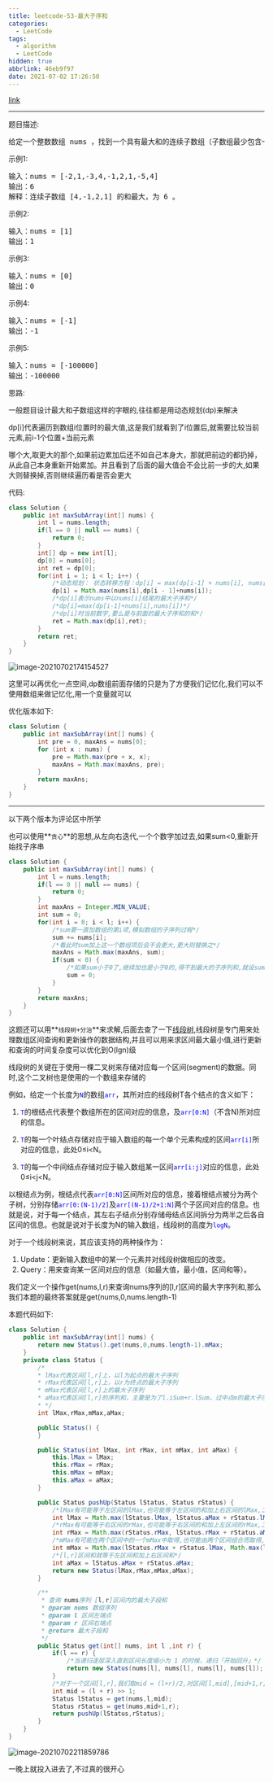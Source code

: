 ```yaml
---
title: leetcode-53-最大子序和
categories:
  - LeetCode
tags:
  - algorithm
  - LeetCode
hidden: true
abbrlink: 46eb9f97
date: 2021-07-02 17:26:50
---
```


[link](https://leetcode-cn.com/problems/maximum-subarray/)

<hr/>

题目描述:

<pre>
给定一个整数数组 nums ，找到一个具有最大和的连续子数组（子数组最少包含一个元素），返回其最大和。
</pre>

示例1:

<pre>
输入：nums = [-2,1,-3,4,-1,2,1,-5,4]
输出：6
解释：连续子数组 [4,-1,2,1] 的和最大，为 6 。
</pre>

示例2:

<pre>
输入：nums = [1]
输出：1
</pre>

示例3:

<pre>
输入：nums = [0]
输出：0
</pre>

示例4:

<pre>
输入：nums = [-1]
输出：-1
</pre>

示例5:

<pre>
输入：nums = [-100000]
输出：-100000
</pre>

思路:

一般题目设计最大和子数组这样的字眼的,往往都是用动态规划(dp)来解决

dp[i]代表遍历到数组i位置时的最大值,这是我们就看到了i位置后,就需要比较当前元素,前i-1个位置+当前元素

哪个大,取更大的那个,如果前边累加后还不如自己本身大，那就把前边的都扔掉，从此自己本身重新开始累加。并且看到了后面的最大值会不会比前一步的大,如果大则替换掉,否则继续遍历看是否会更大

代码:

```java
class Solution {
    public int maxSubArray(int[] nums) {
        int l = nums.length;
        if(l == 0 || null == nums) {
            return 0;
        }
        int[] dp = new int[l];
        dp[0] = nums[0];
        int ret = dp[0];
        for(int i = 1; i < l; i++) {
            /*动态规划： 状态转移方程：dp[i] = max(dp[i-1] + nums[i], nums[i])*/
            dp[i] = Math.max(nums[i],dp[i - 1]+nums[i]);
            /*dp[i]表示nums中以nums[i]结尾的最大子序和*/
            /*dp[i]=max(dp[i-1]+nums[i],nums[i])*/
			/*dp[i]时当前数字,要么是与前面的最大子序和的和*/
            ret = Math.max(dp[i],ret);
        }
        return ret;
    }
}
```

![image-20210702174154527](https://gitee.com/cao_ziqiang/img/raw/master/20210702174154.png)

这里可以再优化一点空间,dp数组前面存储的只是为了方便我们记忆化,我们可以不使用数组来做记忆化,用一个变量就可以

优化版本如下:

```java
class Solution {
    public int maxSubArray(int[] nums) {
        int pre = 0, maxAns = nums[0];
        for (int x : nums) {
            pre = Math.max(pre + x, x);
            maxAns = Math.max(maxAns, pre);
        }
        return maxAns;
    }
}
```

<hr/>

以下两个版本为评论区中所学

也可以使用**`贪心`**的思想,从左向右迭代,一个个数字加过去,如果sum<0,重新开始找子序串

```java
class Solution {
    public int maxSubArray(int[] nums) {
        int l = nums.length;
        if(l == 0 || null == nums) {
            return 0;
        }
        int maxAns = Integer.MIN_VALUE;
        int sum = 0;
        for(int i = 0; i < l; i++) {
            /*sum要一直加数组的第i项,模拟数组的子序列过程*/
            sum += nums[i];
            /*看此时sum加上这一个数组项后会不会更大,更大则替换之*/
            maxAns = Math.max(maxAns, sum);
            if(sum < 0) {
                /*如果sum小于0了,继续加也是小于0的,得不到最大的子序列和,就设sum为0*/
                sum = 0;
            }
        }
        return maxAns;
    }
}
```

这题还可以用**`线段树+分治`**来求解,后面去查了一下[线段树](https://www.jianshu.com/p/6fd130084a43),线段树是专门用来处理数组区间查询和更新操作的数据结构,并且可以用来求区间最大最小值,进行更新和查询的时间复杂度可以优化到O(lgn)级

线段树的关键在于使用一棵二叉树来存储对应每一个区间(segment)的数据。同时,这个二叉树也是使用的一个数组来存储的

例如，给定一个长度为<font color="blue">`N`</font>的数组<font color="blue">`arr`</font>，其所对应的线段树T各个结点的含义如下：

1. <font color="blue">`T`</font>的根结点代表整个数组所在的区间对应的信息，及<font color="blue">`arr[0:N]`</font>（不含N)所对应的信息。

2. <font color="blue">`T`</font>的每一个叶结点存储对应于输入数组的每一个单个元素构成的区间<font color="blue">`arr[i]`</font>所对应的信息，此处0≤i<N。

3. <font color="blue">`T`</font>的每一个中间结点存储对应于输入数组某一区间<font color="blue">`arr[i:j]`</font>对应的信息，此处0≤i<j<N。

以根结点为例，根结点代表<font color="blue">`arr[0:N]`</font>区间所对应的信息，接着根结点被分为两个子树，分别存储<font color="blue">`arr[0:(N-1)/2]`</font>及<font color="blue">`arr[(N-1)/2+1:N]`</font>两个子区间对应的信息。也就是说，对于每一个结点，其左右子结点分别存储母结点区间拆分为两半之后各自区间的信息。也就是说对于长度为N的输入数组，线段树的高度为<font color="blue">`logN`</font>。

对于一个线段树来说，其应该支持的两种操作为：

1. Update：更新输入数组中的某一个元素并对线段树做相应的改变。
2. Query：用来查询某一区间对应的信息（如最大值，最小值，区间和等）。



我们定义一个操作get(nums,l,r)来查询nums序列的[l,r]区间的最大字序列和,那么我们本题的最终答案就是get(nums,0,nums.length-1)

本题代码如下:

```java
class Solution {
    public int maxSubArray(int[] nums) {
        return new Status().get(nums,0,nums.length-1).mMax;
    }
    private class Status {
        /*
        * lMax代表区间[l,r]上，以l为起点的最大子序列
        * rMax代表区间[l,r]上，以r为终点的最大子序列
        * mMax代表区间[l,r]上的最大子序列
        * aMax代表区间[l,r]的序列和，主要是为了l.iSum+r.lSum，过中点m的最大子序列
        * */
        int lMax,rMax,mMax,aMax;

        public Status() {
        }

        public Status(int lMax, int rMax, int mMax, int aMax) {
            this.lMax = lMax;
            this.rMax = rMax;
            this.mMax = mMax;
            this.aMax = aMax;
        }

        public Status pushUp(Status lStatus, Status rStatus) {
            /*lMax有可能等于左区间的lMax,也可能等于左区间的和加上右区间的lMax,二者取大*/
            int lMax = Math.max(lStatus.lMax, lStatus.aMax + rStatus.lMax);
            /*rMax有可能等于右区间的rMax,也可能等于右区间的和加上左区间的rMax,二者取大*/
            int rMax = Math.max(rStatus.rMax, lStatus.rMax + rStatus.aMax);
            /*mMax有可能在两个区间中的一个mMax中取得,也可能由两个区间组合而取得,故三者取大*/
            int mMax = Math.max(lStatus.rMax + rStatus.lMax, Math.max(lStatus.mMax, rStatus.mMax));
            /*[l,r]区间和就等于左区间和加上右区间和*/
            int aMax = lStatus.aMax + rStatus.aMax;
            return new Status(lMax,rMax,mMax,aMax);
        }

        /**
         * 查询 nums序列 [l,r]区间内的最大子段和
         * @param nums 数组序列
         * @param l 区间左端点
         * @param r 区间右端点
         * @return 最大子段和
         */
        public Status get(int[] nums, int l ,int r) {
            if(l == r) {
                /*当递归逐层深入直到区间长度缩小为 1 的时候，递归「开始回升」*/
                return new Status(nums[l], nums[l], nums[l], nums[l]);
            }
            /*对于一个区间[l,r],我们取mid = (l+r)/2,对区间[l,mid],[mid+1,r]分治求解*/
            int mid = (l + r) >> 1;
            Status lStatus = get(nums,l,mid);
            Status rStatus = get(nums,mid+1,r);
            return pushUp(lStatus,rStatus);
        }
    }
}
```

![image-20210702211859786](https://gitee.com/cao_ziqiang/img/raw/master/20210702211859.png)

一晚上就投入进去了,不过真的很开心